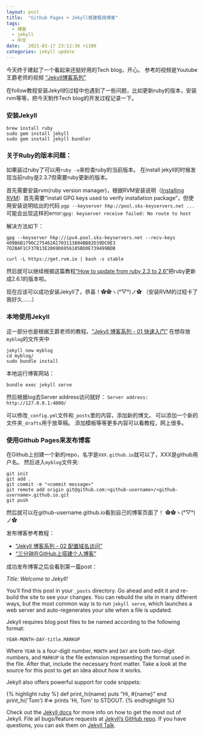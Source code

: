 ```yaml
---
layout: post
title:  "Github Pages + Jekyll搭建极简博客"
tags:
  - 博客
  - jekyll
  - 中文
date:   2021-03-17 23:12:36 +1100
categories: jekyll update
---
```


今天终于建起了一个看起来还挺好用的Tech blog，开心。
参考的视频是Youtube王爵老师的视频
[“Jekyll博客系列”](https://www.youtube.com/playlist?list=PLK2w-tGRdrj7vzX7Y-GqKPb2QPrHCYZY1)

在follow教程安装Jekyll的过程中也遇到了一些问题，比如更新ruby的版本，安装rvm等等，把今天制作Tech blog的开发过程记录一下。

### 安装Jekyll
```
brew install ruby
sudo gem install jekyll
sudo gem install jekyll bundler
```

### 关于Ruby的版本问题：
如果装过ruby了可以用`ruby -v`来检查ruby的当前版本。
在install jekyll的时候发现当前ruby是2.3.7但需要ruby更新的版本。

首先需要安装rvm(ruby version manager)，根据RVM安装说明（[Installing RVM](https://rvm.io/rvm/install)）首先需要“install GPG keys used to verify installation package”，但使用安装说明给出的代码 `pgp --keyserver hkp://pool.sks-keyservers.net ...`可能会出现这样的error:`gpg: keyserver receive failed: No route to host`

解决方法如下：
```
gpg --keyserver hkp://ipv4.pool.sks-keyservers.net --recv-keys 409B6B1796C275462A1703113804BB82D39DC0E3 7D2BAF1CF37B13E2069D6956105BD0E739499BDB

curl -L https://get.rvm.io | bash -s stable
```

然后就可以继续根据这篇教程[“How to update from ruby 2.3 to 2.6”](https://help.learn.co/en/articles/2789231-how-to-upgrade-from-ruby-2-3-to-2-6)把ruby更新成2.6.1的版本啦。

现在应该可以成功安装Jekyll了，恭喜！✿✿ヽ(°▽°)ノ✿
（安装RVM的过程卡了我好久……）

### 本地使用Jekyll
这一部分也是根据王爵老师的教程。[“Jekyll 博客系列 - 01 快速入门”](https://www.youtube.com/watch?v=Zt_QzSbyDcw&list=PLK2w-tGRdrj7vzX7Y-GqKPb2QPrHCYZY1&index=1)
在想存放`myblog`的文件夹中
```
jekyll new myblog
cd myblog/
sudo bundle install
```
本地运行博客网站：
```
bundle exec jekyll serve
```
然后根据log去Server address访问就好：
```Server address: http://127.0.0.1:4000/```

可以修改`_config.yml`文件和`_posts`里的内容，添加新的博文。
可以添加一个新的文件夹`_drafts`用于放草稿。
添加模板等等更多内容可以看教程，网上很多。

### 使用Github Pages来发布博客
在Github上创建一个新的repo，名字是`XXX.github.io`就可以了，XXX是github用户名。
然后进入`myblog`文件夹:
```
git init
git add .
git commit -m "<commit message>"
git remote add origin git@github.com:<github-username>/<github-username>.github.io.git
git push
```

然后就可以在github-username.github.io看到自己的博客页面了！
✿✿ヽ(°▽°)ノ✿

发布博客参考教程：
- [“Jekyll 博客系列 - 02 配置域名访问”](https://www.youtube.com/watch?v=7lFxEsF5Rw0&list=PLK2w-tGRdrj7vzX7Y-GqKPb2QPrHCYZY1&index=2)
- [“三分钟在GitHub上搭建个人博客”](https://zhuanlan.zhihu.com/p/28321740)

成功发布博客之后会看到第一篇post：

*Title: Welcome to Jekyll!*

You’ll find this post in your `_posts` directory. Go ahead and edit it and re-build the site to see your changes. You can rebuild the site in many different ways, but the most common way is to run `jekyll serve`, which launches a web server and auto-regenerates your site when a file is updated.

Jekyll requires blog post files to be named according to the following format:

`YEAR-MONTH-DAY-title.MARKUP`

Where `YEAR` is a four-digit number, `MONTH` and `DAY` are both two-digit numbers, and `MARKUP` is the file extension representing the format used in the file. After that, include the necessary front matter. Take a look at the source for this post to get an idea about how it works.

Jekyll also offers powerful support for code snippets:

{% highlight ruby %}
def print_hi(name)
  puts "Hi, #{name}"
end
print_hi('Tom')
#=> prints 'Hi, Tom' to STDOUT.
{% endhighlight %}

Check out the [Jekyll docs][jekyll-docs] for more info on how to get the most out of Jekyll. File all bugs/feature requests at [Jekyll’s GitHub repo][jekyll-gh]. If you have questions, you can ask them on [Jekyll Talk][jekyll-talk].


[jekyll-docs]: https://jekyllrb.com/docs/home
[jekyll-gh]:   https://github.com/jekyll/jekyll
[jekyll-talk]: https://talk.jekyllrb.com/